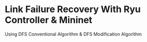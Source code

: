 # Link Failure Recovery With Ryu Controller & Mininet
Using DFS Conventional Algorithm & DFS Modification Algorithm
